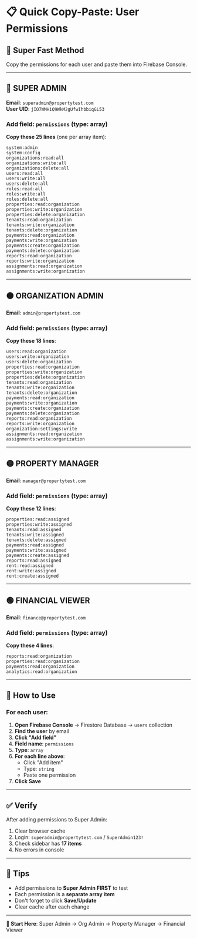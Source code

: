 # 📋 Quick Copy-Paste: User Permissions

## 🚀 **Super Fast Method**

Copy the permissions for each user and paste them into Firebase Console.

---

## 🔴 **SUPER ADMIN**
**Email**: `superadmin@propertytest.com`  
**User UID**: `jIO7WMHiQ9WkM2gUfwIhbbiqGL53`

### Add field: `permissions` (type: array)

**Copy these 25 lines** (one per array item):

```
system:admin
system:config
organizations:read:all
organizations:write:all
organizations:delete:all
users:read:all
users:write:all
users:delete:all
roles:read:all
roles:write:all
roles:delete:all
properties:read:organization
properties:write:organization
properties:delete:organization
tenants:read:organization
tenants:write:organization
tenants:delete:organization
payments:read:organization
payments:write:organization
payments:create:organization
payments:delete:organization
reports:read:organization
reports:write:organization
assignments:read:organization
assignments:write:organization
```

---

## 🟠 **ORGANIZATION ADMIN**
**Email**: `admin@propertytest.com`

### Add field: `permissions` (type: array)

**Copy these 18 lines**:

```
users:read:organization
users:write:organization
users:delete:organization
properties:read:organization
properties:write:organization
properties:delete:organization
tenants:read:organization
tenants:write:organization
tenants:delete:organization
payments:read:organization
payments:write:organization
payments:create:organization
payments:delete:organization
reports:read:organization
reports:write:organization
organization:settings:write
assignments:read:organization
assignments:write:organization
```

---

## 🟡 **PROPERTY MANAGER**
**Email**: `manager@propertytest.com`

### Add field: `permissions` (type: array)

**Copy these 12 lines**:

```
properties:read:assigned
properties:write:assigned
tenants:read:assigned
tenants:write:assigned
tenants:delete:assigned
payments:read:assigned
payments:write:assigned
payments:create:assigned
reports:read:assigned
rent:read:assigned
rent:write:assigned
rent:create:assigned
```

---

## 🟢 **FINANCIAL VIEWER**
**Email**: `finance@propertytest.com`

### Add field: `permissions` (type: array)

**Copy these 4 lines**:

```
reports:read:organization
properties:read:organization
payments:read:organization
analytics:read:organization
```

---

## 🎯 **How to Use**

### For each user:

1. **Open Firebase Console** → Firestore Database → `users` collection
2. **Find the user** by email
3. **Click "Add field"**
4. **Field name**: `permissions`
5. **Type**: `array`
6. **For each line above**:
   - Click "Add item"
   - Type: `string`
   - Paste one permission
7. **Click Save**

---

## ✅ **Verify**

After adding permissions to Super Admin:

1. Clear browser cache
2. Login: `superadmin@propertytest.com` / `SuperAdmin123!`
3. Check sidebar has **17 items**
4. No errors in console

---

## 📝 **Tips**

- Add permissions to **Super Admin FIRST** to test
- Each permission is a **separate array item**
- Don't forget to click **Save/Update**
- Clear cache after each change

---

**🎯 Start Here**: Super Admin → Org Admin → Property Manager → Financial Viewer






